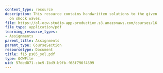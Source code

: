 ```yaml
---
content_type: resource
description: This resource contains handwritten solutions to the given problem set
  on shock waves.
file: https://ol-ocw-studio-app-production.s3.amazonaws.com/courses/16-01-unified-engineering-i-ii-iii-iv-fall-2005-spring-2006/57ded071cbc91bd9b9fbf68f796f4399_f15_ps05_sol.pdf
file_type: application/pdf
learning_resource_types:
- Assignments
parent_title: Assignments
parent_type: CourseSection
resourcetype: Document
title: f15_ps05_sol.pdf
type: OCWFile
uid: 57ded071-cbc9-1bd9-b9fb-f68f796f4399
---
```

